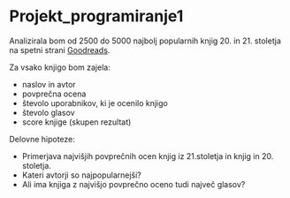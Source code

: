 # Projekt_programiranje1

Analizirala bom od 2500 do 5000 najbolj popularnih knjig 20. in
21. stoletja na spetni strani [Goodreads](https://www.goodreads.com/).

Za vsako knjigo bom zajela:
* naslov in avtor
* povprečna ocena 
* števolo uporabnikov, ki je ocenilo knjigo
* števolo glasov
* score knjige (skupen rezultat)

Delovne hipoteze:
* Primerjava najvišjih povprečnih ocen knjig iz 21.stoletja
in knjig in 20. stoletja.
* Kateri avtorji so najpopularnejši?
* Ali ima knjiga z najvišjo povprečno oceno tudi
največ glasov?
